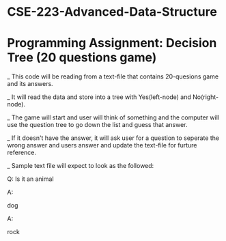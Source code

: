 # CSE-223-Advanced-Data-Structure

# Programming Assignment: Decision Tree (20 questions game)

_ This code will be reading from a text-file that contains 20-quesions game and its answers. 

_ It will read the data and store into a tree with Yes(left-node) and No(right-node). 

_ The game will start and user will think of something and the computer will use the question tree to go down the list and guess that answer. 

_ If it doesn't have the answer, it will ask user for a question to seperate the wrong answer and users answer and update the text-file for furture reference.

_ Sample text file will expect to look as the followed:
  
  Q:
  Is it an animal

  A:

  dog

  A:

  rock
